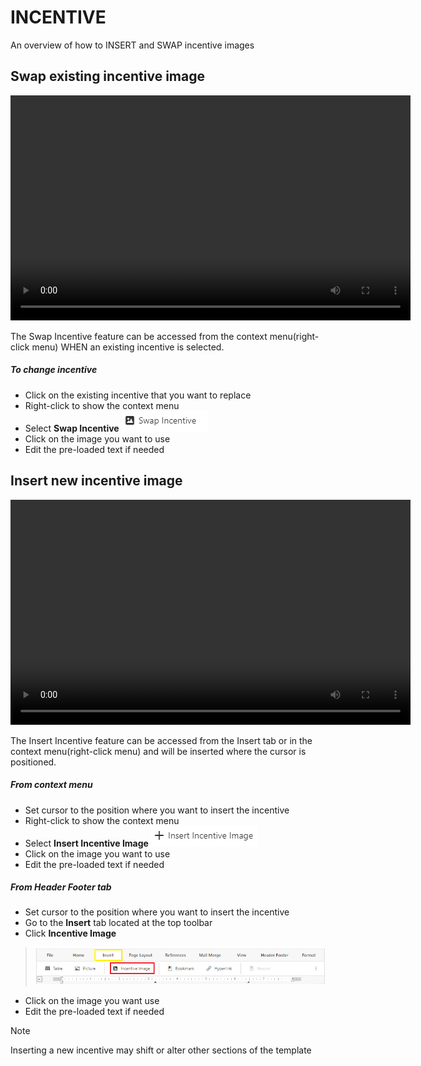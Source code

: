 # INCENTIVE

<p>An overview of how to INSERT and SWAP incentive images</p>



## Swap existing incentive image

<html>
    <video width="640" height="360" controls>
        <source src="../media/Incentive/SwapIncentives_edited.mp4" type="video/mp4">
    </video>
</html>

The Swap Incentive feature can be accessed from the context menu(right-click menu) WHEN an existing incentive is selected.

##### To change incentive
- Click on the existing incentive that you want to replace
- Right-click to show the context menu
- Select **Swap Incentive**
![swapIncentiveContextBtn](../media/Incentive/swapIncentiveContextBtn.png)
- Click on the image you want to use
- Edit the pre-loaded text if needed


## Insert new incentive image

<html>
    <video width="640" height="360" controls>
        <source src="../media/Incentive/InsertIncentives_edited.mp4" type="video/mp4">
    </video>
</html>

The Insert Incentive feature can be accessed from the Insert tab or in the context menu(right-click menu) and will be inserted where the cursor is positioned.

##### From context menu
- Set cursor to the position where you want to insert the incentive
- Right-click to show the context menu
- Select **Insert Incentive Image**
![insertIncentiveContextBtn](../media/Incentive/insertIncentiveContextBtn.png)
- Click on the image you want to use
- Edit the pre-loaded text if needed



##### From Header Footer tab
- Set cursor to the position where you want to insert the incentive
- Go to the **Insert** tab located at the top toolbar
- Click **Incentive Image**
>![insertIncentiveRibbonBtn](../media/Incentive/insertIncentiveRibbonBtn.png)
- Click on the image you want use
- Edit the pre-loaded text if needed

>[!Note]
>Inserting a new incentive may shift or alter other sections of the template